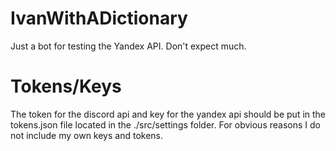 # IvanWithADictionary
Just a bot for testing the Yandex API. Don't expect much.

# Tokens/Keys
The token for the discord api and key for the yandex api should be put in the tokens.json file located in the ./src/settings folder. For obvious reasons I do not include my own keys and tokens.
